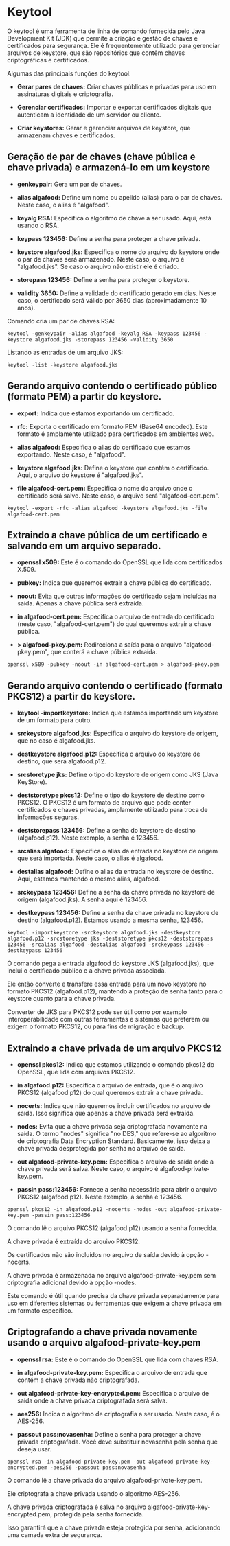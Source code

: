 # Keytool

O keytool é uma ferramenta de linha de comando fornecida pelo Java Development Kit (JDK) que permite a criação e gestão de chaves e certificados para segurança. Ele é frequentemente utilizado para gerenciar arquivos de keystore, que são repositórios que contêm chaves criptográficas e certificados.

Algumas das principais funções do keytool:

- **Gerar pares de chaves:** Criar chaves públicas e privadas para uso em assinaturas digitais e criptografia.

- **Gerenciar certificados:** Importar e exportar certificados digitais que autenticam a identidade de um servidor ou cliente.

- **Criar keystores:** Gerar e gerenciar arquivos de keystore, que armazenam chaves e certificados.


## Geração de par de chaves (chave pública e chave privada) e armazená-lo em um keystore


- **genkeypair:** Gera um par de chaves.

- **alias algafood:** Define um nome ou apelido (alias) para o par de chaves. Neste caso, o alias é "algafood".

- **keyalg RSA:** Especifica o algoritmo de chave a ser usado. Aqui, está usando o RSA.

- **keypass 123456:** Define a senha para proteger a chave privada.

- **keystore algafood.jks:** Especifica o nome do arquivo do keystore onde o par de chaves será armazenado. Neste caso, o arquivo é "algafood.jks". Se caso o arquivo não existir ele é criado.

- **storepass 123456:** Define a senha para proteger o keystore.

- **validity 3650:** Define a validade do certificado gerado em dias. Neste caso, o certificado será válido por 3650 dias (aproximadamente 10 anos).

Comando cria um par de chaves RSA:
```
keytool -genkeypair -alias algafood -keyalg RSA -keypass 123456 -keystore algafood.jks -storepass 123456 -validity 3650
```

Listando as entradas de um arquivo JKS:
```
keytool -list -keystore algafood.jks
```

## Gerando arquivo contendo o certificado público (formato PEM) a partir do keystore.

- **export:** Indica que estamos exportando um certificado.

- **rfc:** Exporta o certificado em formato PEM (Base64 encoded). Este formato é amplamente utilizado para certificados em ambientes web.

- **alias algafood:** Especifica o alias do certificado que estamos exportando. Neste caso, é "algafood".

- **keystore algafood.jks:** Define o keystore que contém o certificado. Aqui, o arquivo do keystore é "algafood.jks".

- **file algafood-cert.pem:** Especifica o nome do arquivo onde o certificado será salvo. Neste caso, o arquivo será "algafood-cert.pem".

```
keytool -export -rfc -alias algafood -keystore algafood.jks -file algafood-cert.pem
```

## Extraindo a chave pública de um certificado e salvando em um arquivo separado.

- **openssl x509:** Este é o comando do OpenSSL que lida com certificados X.509.

- **pubkey:** Indica que queremos extrair a chave pública do certificado.

- **noout:** Evita que outras informações do certificado sejam incluídas na saída. Apenas a chave pública será extraída.

- **in algafood-cert.pem:** Especifica o arquivo de entrada do certificado (neste caso, "algafood-cert.pem") do qual queremos extrair a chave pública.

- **> algafood-pkey.pem:** Redireciona a saída para o arquivo "algafood-pkey.pem", que conterá a chave pública extraída.

```
openssl x509 -pubkey -noout -in algafood-cert.pem > algafood-pkey.pem
```

## Gerando arquivo contendo o certificado (formato PKCS12) a partir do keystore.

- **keytool -importkeystore:** Indica que estamos importando um keystore de um formato para outro.

- **srckeystore algafood.jks:** Especifica o arquivo do keystore de origem, que no caso é algafood.jks.

- **destkeystore algafood.p12:** Especifica o arquivo do keystore de destino, que será algafood.p12.

- **srcstoretype jks:** Define o tipo do keystore de origem como JKS (Java KeyStore).

- **deststoretype pkcs12:** Define o tipo do keystore de destino como PKCS12. O PKCS12 é um formato de arquivo que pode conter certificados e chaves privadas, amplamente utilizado para troca de informações seguras.

- **deststorepass 123456:** Define a senha do keystore de destino (algafood.p12). Neste exemplo, a senha é 123456.

- **srcalias algafood:** Especifica o alias da entrada no keystore de origem que será importada. Neste caso, o alias é algafood.

- **destalias algafood:** Define o alias da entrada no keystore de destino. Aqui, estamos mantendo o mesmo alias, algafood.

- **srckeypass 123456:** Define a senha da chave privada no keystore de origem (algafood.jks). A senha aqui é 123456.

- **destkeypass 123456:** Define a senha da chave privada no keystore de destino (algafood.p12). Estamos usando a mesma senha, 123456.

```
keytool -importkeystore -srckeystore algafood.jks -destkeystore algafood.p12 -srcstoretype jks -deststoretype pkcs12 -deststorepass 123456 -srcalias algafood -destalias algafood -srckeypass 123456 -destkeypass 123456
```

O comando pega a entrada algafood do keystore JKS (algafood.jks), que inclui o certificado público e a chave privada associada. 

Ele então converte e transfere essa entrada para um novo keystore no formato PKCS12 (algafood.p12), mantendo a proteção de senha tanto para o keystore quanto para a chave privada.

Converter de JKS para PKCS12 pode ser útil como por exemplo interoperabilidade com outras ferramentas e sistemas que preferem ou exigem o formato PKCS12, ou para fins de migração e backup.


## Extraindo a chave privada de um arquivo PKCS12

- **openssl pkcs12:** Indica que estamos utilizando o comando pkcs12 do OpenSSL, que lida com arquivos PKCS12.

- **in algafood.p12:** Especifica o arquivo de entrada, que é o arquivo PKCS12 (algafood.p12) do qual queremos extrair a chave privada.

- **nocerts:** Indica que não queremos incluir certificados no arquivo de saída. Isso significa que apenas a chave privada será extraída.

- **nodes:** Evita que a chave privada seja criptografada novamente na saída. O termo "nodes" significa "no DES," que refere-se ao algoritmo de criptografia Data Encryption Standard. Basicamente, isso deixa a chave privada desprotegida por senha no arquivo de saída.

- **out algafood-private-key.pem:** Especifica o arquivo de saída onde a chave privada será salva. Neste caso, o arquivo é algafood-private-key.pem.

- **passin pass:123456:** Fornece a senha necessária para abrir o arquivo PKCS12 (algafood.p12). Neste exemplo, a senha é 123456.

```
openssl pkcs12 -in algafood.p12 -nocerts -nodes -out algafood-private-key.pem -passin pass:123456
```

O comando lê o arquivo PKCS12 (algafood.p12) usando a senha fornecida.

A chave privada é extraída do arquivo PKCS12.

Os certificados não são incluídos no arquivo de saída devido à opção -nocerts.

A chave privada é armazenada no arquivo algafood-private-key.pem sem criptografia adicional devido à opção -nodes.

Este comando é útil quando precisa da chave privada separadamente para uso em diferentes sistemas ou ferramentas que exigem a chave privada em um formato específico. 


## Criptografando a chave privada novamente usando o arquivo algafood-private-key.pem

- **openssl rsa:** Este é o comando do OpenSSL que lida com chaves RSA.

- **in algafood-private-key.pem:** Especifica o arquivo de entrada que contém a chave privada não criptografada.

- **out algafood-private-key-encrypted.pem:** Especifica o arquivo de saída onde a chave privada criptografada será salva.

- **aes256:** Indica o algoritmo de criptografia a ser usado. Neste caso, é o AES-256.

- **passout pass:novasenha:** Define a senha para proteger a chave privada criptografada. Você deve substituir novasenha pela senha que deseja usar.

```
openssl rsa -in algafood-private-key.pem -out algafood-private-key-encrypted.pem -aes256 -passout pass:novasenha
```

O comando lê a chave privada do arquivo algafood-private-key.pem.

Ele criptografa a chave privada usando o algoritmo AES-256.

A chave privada criptografada é salva no arquivo algafood-private-key-encrypted.pem, protegida pela senha fornecida.

Isso garantirá que a chave privada esteja protegida por senha, adicionando uma camada extra de segurança.







